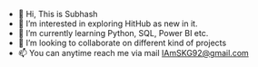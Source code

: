 - 👋 Hi, This is Subhash
- 👀 I’m interested in exploring HitHub as new in it.
- 🌱 I’m currently learning Python, SQL, Power BI etc.
- 💞️ I’m looking to collaborate on different kind of projects
- 📫 You can anytime reach me via mail IAmSKG92@gmail.com

<!---
SubhashGitHub2023/SubhashGitHub2023 is a ✨ special ✨ repository because its `README.md` (this file) appears on your GitHub profile.
You can click the Preview link to take a look at your changes.
--->
